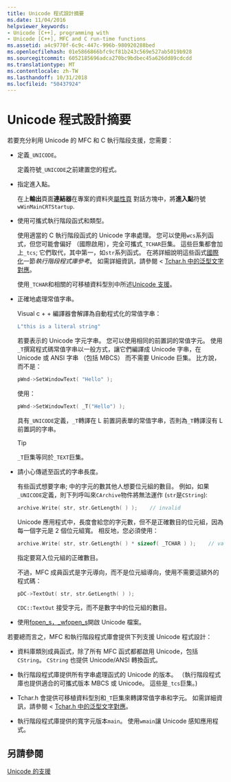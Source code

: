 ```yaml
---
title: Unicode 程式設計摘要
ms.date: 11/04/2016
helpviewer_keywords:
- Unicode [C++], programming with
- Unicode [C++], MFC and C run-time functions
ms.assetid: a4c9770f-6c9c-447c-996b-980920288bed
ms.openlocfilehash: 01e5866866bfc9cf81b243c569e527ab5019b928
ms.sourcegitcommit: 6052185696adca270bc9bdbec45a626dd89cdcdd
ms.translationtype: MT
ms.contentlocale: zh-TW
ms.lasthandoff: 10/31/2018
ms.locfileid: "50437924"
---
```

# <a name="unicode-programming-summary"></a>Unicode 程式設計摘要

若要充分利用 Unicode 的 MFC 和 C 執行階段支援，您需要：

- 定義`_UNICODE`。

   定義符號`_UNICODE`之前建置您的程式。

- 指定進入點。

   在上**輸出**頁面**連結器**在專案的資料夾[屬性頁](../ide/property-pages-visual-cpp.md) 對話方塊中，將**進入點**符號`wWinMainCRTStartup`.

- 使用可攜式執行階段函式和類型。

   使用適當的 C 執行階段函式的 Unicode 字串處理。 您可以使用`wcs`系列函式，但您可能會偏好 （國際啟用），完全可攜式`_TCHAR`巨集。 這些巨集都會加上`_tcs`; 它們取代，其中第一，如`str`系列函式。 在將詳細說明這些函式[國際化](../c-runtime-library/internationalization.md)一節*執行階段程式庫參考*。 如需詳細資訊，請參閱 < [Tchar.h 中的泛型文字對應](../text/generic-text-mappings-in-tchar-h.md)。

   使用`_TCHAR`和相關的可移植資料型別中所述[Unicode 支援](../text/support-for-unicode.md)。

- 正確地處理常值字串。

   Visual c + + 編譯器會解譯為自動程式化的常值字串：

    ```cpp
    L"this is a literal string"
    ```

   若要表示的 Unicode 字元字串。 您可以使用相同的前置詞的常值字元。 使用`_T`撰寫程式碼常值字串以一般方式，讓它們編譯成 Unicode 字串，在 Unicode 或 ANSI 字串 （包括 MBCS） 而不需要 Unicode 巨集。 比方說，而不是：

    ```cpp
    pWnd->SetWindowText( "Hello" );
    ```

   使用：

    ```cpp
    pWnd->SetWindowText( _T("Hello") );
    ```

   具有`_UNICODE`定義，`_T`轉譯在 L 前置詞表單的常值字串，否則為`_T`轉譯沒有 L 前置詞的字串。

    > [!TIP]
    >  `_T`巨集等同於`_TEXT`巨集。

- 請小心傳遞至函式的字串長度。

   有些函式想要字串; 中的字元的數其他人想要位元組的數目。 例如，如果`_UNICODE`定義，則下列呼叫來`CArchive`物件將無法運作 (`str`是`CString`):

    ```cpp
    archive.Write( str, str.GetLength( ) );    // invalid
    ```

   Unicode 應用程式中，長度會給您的字元數，但不是正確數目的位元組，因為每一個字元是 2 個位元組寬。 相反地，您必須使用：

    ```cpp
    archive.Write( str, str.GetLength( ) * sizeof( _TCHAR ) );    // valid
    ```

   指定要寫入位元組的正確數目。

   不過，MFC 成員函式是字元導向，而不是位元組導向，使用不需要這額外的程式碼：

    ```cpp
    pDC->TextOut( str, str.GetLength( ) );
    ```

   `CDC::TextOut` 接受字元，而不是數字中的位元組的數目。

- 使用[fopen_s，_wfopen_s](../c-runtime-library/reference/fopen-s-wfopen-s.md)開啟 Unicode 檔案。

若要總而言之，MFC 和執行階段程式庫會提供下列支援 Unicode 程式設計：

- 資料庫類別成員函式，除了所有 MFC 函式都都啟用 Unicode，包括`CString`。 `CString` 也提供 Unicode/ANSI 轉換函式。

- 執行階段程式庫提供所有字串處理函式的 Unicode 的版本。 （執行階段程式庫也提供適合的可攜式版本 MBCS 或 Unicode。 這些是`_tcs`巨集。)

- Tchar.h 會提供可移植資料型別和`_T`巨集來轉譯常值字串和字元。 如需詳細資訊，請參閱 < [Tchar.h 中的泛型文字對應](../text/generic-text-mappings-in-tchar-h.md)。

- 執行階段程式庫提供的寬字元版本`main`。 使用`wmain`讓 Unicode 感知應用程式。

## <a name="see-also"></a>另請參閱

[Unicode 的支援](../text/support-for-unicode.md)